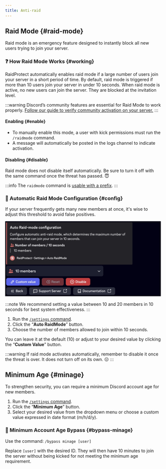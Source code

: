 ```yaml
---
title: Anti-raid
---
```


## Raid Mode {#raid-mode}

Raid mode is an emergency feature designed to instantly block all new users trying to join your server.

### ❓ How Raid Mode Works {#working}

RaidProtect automatically enables raid mode if a large number of users join your server in a short period of time. By default, raid mode is triggered if more than 10 users join your server in under 10 seconds. When raid mode is active, no new users can join the server. They are blocked at the invitation level.

:::warning
Discord’s community features are essential for Raid Mode to work properly. [Follow our guide to verify community activation on your server.](../guides/community.md)
:::

#### Enabling {#enable}

- To manually enable this mode, a user with kick permissions must run the `/raidmode` command.
- A message will automatically be posted in the logs channel to indicate activation.

#### Disabling {#disable}

Raid mode does not disable itself automatically. Be sure to turn it off with the same command once the threat has passed. 😇

:::info
The `raidmode` command is [usable with a prefix](../guides/prefix.md).
:::

### 🚨 Automatic Raid Mode Configuration {#config}

If your server frequently gets many new members at once, it's wise to adjust this threshold to avoid false positives.

![Screenshot of automatic raid mode settings](../assets/rp-settings-raid-mode.webp)

:::note
We recommend setting a value between 10 and 20 members in 10 seconds for best system effectiveness.
:::

1. Run the [ `/settings` command](../setup.md#settings).
2. Click the “**Auto RaidMode**” button.
3. Choose the number of members allowed to join within 10 seconds.

You can leave it at the default (10) or adjust to your desired value by clicking the “**Custom Value**” button.

:::warning
If raid mode activates automatically, remember to disable it once the threat is over. It does not turn off on its own. 😖
:::


## Minimum Age {#minage}

To strengthen security, you can require a minimum Discord account age for new members.

1. Run the [ `/settings` command](../setup.md#settings).
2. Click the “**Minimum Age**” button.
3. Select your desired value from the dropdown menu or choose a custom value expressed in date format (m/h/d/y).

### 🎂 Minimum Account Age Bypass {#bypass-minage}

Use the command: ```/bypass minage [user]```

Replace `[user]` with the desired ID. They will then have 10 minutes to join the server without being kicked for not meeting the minimum age requirement.